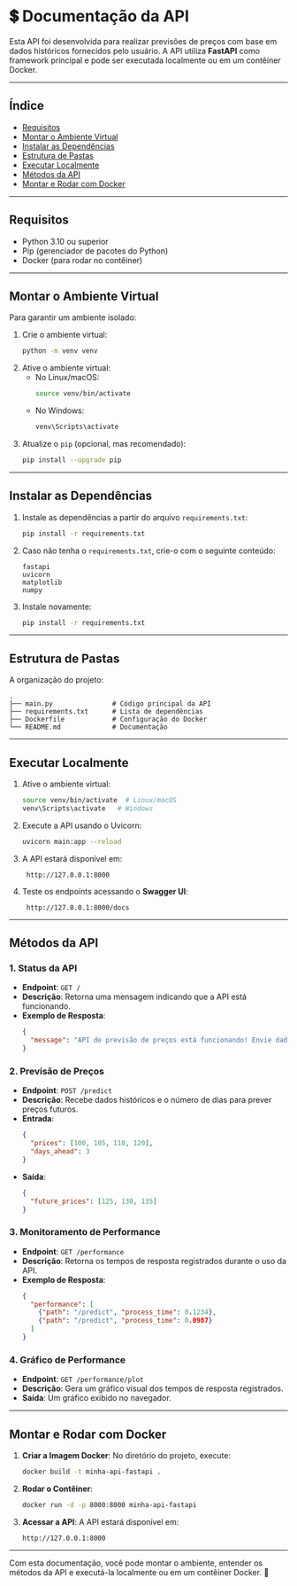# 💲 Documentação da API

Esta API foi desenvolvida para realizar previsões de preços com base em dados históricos fornecidos pelo usuário. A API utiliza **FastAPI** como framework principal e pode ser executada localmente ou em um contêiner Docker.

---

## **Índice**

- [Requisitos](#requisitos)
- [Montar o Ambiente Virtual](#montar-o-ambiente-virtual)
- [Instalar as Dependências](#instalar-as-dependências)
- [Estrutura de Pastas](#estrutura-de-pastas)
- [Executar Localmente](#executar-localmente)
- [Métodos da API](#métodos-da-api)
- [Montar e Rodar com Docker](#montar-e-rodar-com-docker)

---

## **Requisitos**

- Python 3.10 ou superior
- Pip (gerenciador de pacotes do Python)
- Docker (para rodar no contêiner)

---

## **Montar o Ambiente Virtual**

Para garantir um ambiente isolado:

1. Crie o ambiente virtual:
   ```bash
   python -m venv venv
   ```
2. Ative o ambiente virtual:
   - No Linux/macOS:
     ```bash
     source venv/bin/activate
     ```
   - No Windows:
     ```bash
     venv\Scripts\activate
     ```
3. Atualize o `pip` (opcional, mas recomendado):
   ```bash
   pip install --upgrade pip
   ```

---

## **Instalar as Dependências**

1. Instale as dependências a partir do arquivo `requirements.txt`:
   ```bash
   pip install -r requirements.txt
   ```

2. Caso não tenha o `requirements.txt`, crie-o com o seguinte conteúdo:
   ```text
   fastapi
   uvicorn
   matplotlib
   numpy
   ```

3. Instale novamente:
   ```bash
   pip install -r requirements.txt
   ```

---

## **Estrutura de Pastas**

A organização do projeto:

```
.
├── main.py               # Código principal da API
├── requirements.txt      # Lista de dependências
├── Dockerfile            # Configuração do Docker
└── README.md             # Documentação
```

---

## **Executar Localmente**

1. Ative o ambiente virtual:
   ```bash
   source venv/bin/activate  # Linux/macOS
   venv\Scripts\activate   # Windows
   ```

2. Execute a API usando o Uvicorn:
   ```bash
   uvicorn main:app --reload
   ```

3. A API estará disponível em:
   ```
    http://127.0.0.1:8000
   ```

4. Teste os endpoints acessando o **Swagger UI**:
   ```
    http://127.0.0.1:8000/docs
   ```

---

## **Métodos da API**

### 1. **Status da API**
   - **Endpoint**: `GET /`
   - **Descrição**: Retorna uma mensagem indicando que a API está funcionando.
   - **Exemplo de Resposta**:
     ```json
     {
       "message": "API de previsão de preços está funcionando! Envie dados históricos e o número de dias para obter previsões."
     }
     ```

### 2. **Previsão de Preços**
   - **Endpoint**: `POST /predict`
   - **Descrição**: Recebe dados históricos e o número de dias para prever preços futuros.
   - **Entrada**:
     ```json
     {
       "prices": [100, 105, 110, 120],
       "days_ahead": 3
     }
     ```
   - **Saída**:
     ```json
     {
       "future_prices": [125, 130, 135]
     }
     ```

### 3. **Monitoramento de Performance**
   - **Endpoint**: `GET /performance`
   - **Descrição**: Retorna os tempos de resposta registrados durante o uso da API.
   - **Exemplo de Resposta**:
     ```json
     {
       "performance": [
         {"path": "/predict", "process_time": 0.1234},
         {"path": "/predict", "process_time": 0.0987}
       ]
     }
     ```

### 4. **Gráfico de Performance**
   - **Endpoint**: `GET /performance/plot`
   - **Descrição**: Gera um gráfico visual dos tempos de resposta registrados.
   - **Saída**: Um gráfico exibido no navegador.

---

## **Montar e Rodar com Docker**

1. **Criar a Imagem Docker**:
   No diretório do projeto, execute:
   ```bash
   docker build -t minha-api-fastapi .
   ```

2. **Rodar o Contêiner**:
   ```bash
   docker run -d -p 8000:8000 minha-api-fastapi
   ```

3. **Acessar a API**:
   A API estará disponível em:
   ```
   http://127.0.0.1:8000
   ```

---

Com esta documentação, você pode montar o ambiente, entender os métodos da API e executá-la localmente ou em um contêiner Docker. 🚀
